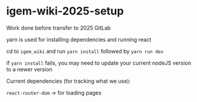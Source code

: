 # igem-wiki-2025-setup
Work done before transfer to 2025 GitLab



yarn is used for installing dependencies and running react

cd to `igem_wiki` and run `yarn install` followed by `yarn run dev`

if `yarn install` fails, you may need to update your current nodeJS version to a newer version


Current dependencies (for tracking what we use):

`react-router-dom` -> for loading pages